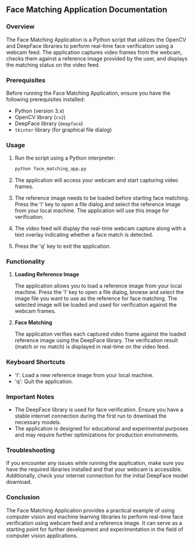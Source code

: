 ## Face Matching Application Documentation

### Overview

The Face Matching Application is a Python script that utilizes the OpenCV and DeepFace libraries to perform real-time face verification using a webcam feed. The application captures video frames from the webcam, checks them against a reference image provided by the user, and displays the matching status on the video feed.

### Prerequisites

Before running the Face Matching Application, ensure you have the following prerequisites installed:

- Python (version 3.x)
- OpenCV library (`cv2`)
- DeepFace library (`deepface`)
- `tkinter` library (for graphical file dialog)


### Usage

1. Run the script using a Python interpreter:

   ```bash
   python face_matching_app.py
   ```

2. The application will access your webcam and start capturing video frames.

3. The reference image needs to be loaded before starting face matching. Press the 'l' key to open a file dialog and select the reference image from your local machine. The application will use this image for verification.

4. The video feed will display the real-time webcam capture along with a text overlay indicating whether a face match is detected.

5. Press the 'q' key to exit the application.

### Functionality

1. **Loading Reference Image**

   The application allows you to load a reference image from your local machine. Press the 'l' key to open a file dialog, browse and select the image file you want to use as the reference for face matching. The selected image will be loaded and used for verification against the webcam frames.

2. **Face Matching**

   The application verifies each captured video frame against the loaded reference image using the DeepFace library. The verification result (match or no match) is displayed in real-time on the video feed.

### Keyboard Shortcuts

- 'l': Load a new reference image from your local machine.
- 'q': Quit the application.

### Important Notes

- The DeepFace library is used for face verification. Ensure you have a stable internet connection during the first run to download the necessary models.
- The application is designed for educational and experimental purposes and may require further optimizations for production environments.

### Troubleshooting

If you encounter any issues while running the application, make sure you have the required libraries installed and that your webcam is accessible. Additionally, check your internet connection for the initial DeepFace model download.

### Conclusion

The Face Matching Application provides a practical example of using computer vision and machine learning libraries to perform real-time face verification using webcam feed and a reference image. It can serve as a starting point for further development and experimentation in the field of computer vision applications.
